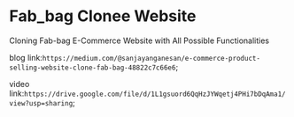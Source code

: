 # Fab_bag Clonee Website
 Cloning Fab-bag E-Commerce Website with All Possible Functionalities



blog link:`https://medium.com/@sanjayanganesan/e-commerce-product-selling-website-clone-fab-bag-48822c7c66e6`;

video link:`https://drive.google.com/file/d/1L1gsuord6QqHzJYWqetj4PHi7bDqAma1/view?usp=sharing`;